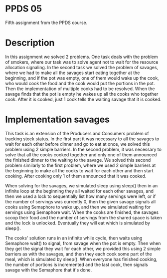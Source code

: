 # PPDS 05
Fifth assignment from the PPDS course.

# Description
In this assignment we solved 2 problems. One task deals with the problem of smokers, where our task was to solve
agent not to wait for the resource allocation signaling. 
In the second task we solved the problem of savages, where we had to make all the savages start eating together at the beginning,
and if the pot was empty, one of them would wake up the cook, who would cook the food and the cook would put the portions in the pot. Then
the implementation of multiple cooks had to be resolved. When the savage finds that the pot is empty he wakes up all the cooks who together
cook. After it is cooked, just 1 cook tells the waiting savage that it is cooked.

# Implementation savages
This task is an extension of the Producers and Consumers problem of tracking stock status. In the first part it was necessary to
all the savages to wait for each other before dinner and go to eat at once, we solved this problem using 2 simple barriers.
In the second problem, it was necessary to solve that all the cooks cooked together and only one of them announced the finished dinner to the waiting
to the savage. We solved this second problem similarly to the first problem, where we used 2 simple barriers at the beginning to make all the cooks
to wait for each other and then start cooking. After cooking only 1 of them announced that it was cooked.

When solving for the savages, we simulated sleep using sleep() then in an infinite loop at the beginning they all waited for each other
savages, and then we used a lock to sequentially list how many servings were left, or if the number of servings was currently 0,
then the given savage signals all cooks using Semaphore to wake up, and then we simulated waiting for servings using Semaphore wait.
When the cooks are finished, the savages scoop their food and the number of servings from the shared space is taken and the lock is unlocked. Eventually they will eat which is simulated by sleep().

The cooks' solution runs in an infinite while cycle, then waits using Semaphore wait() to signal, from
savage when the pot is empty. Then when they get the signal they wait for each other, we provided this using
2 simple barriers as with the savages, and then they each cook some part of the meal, which is simulated by sleep(). When everyone has finished cooking,
the number of portions is incremented and the last cook, then signals savage with the Semaphore that it's done.
